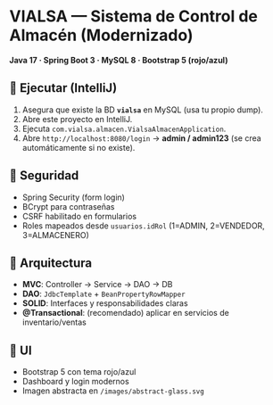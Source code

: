 # VIALSA — Sistema de Control de Almacén (Modernizado)
**Java 17 · Spring Boot 3 · MySQL 8 · Bootstrap 5 (rojo/azul)**

## 🚀 Ejecutar (IntelliJ)
1. Asegura que existe la BD **`vialsa`** en MySQL (usa tu propio dump).
2. Abre este proyecto en IntelliJ.
3. Ejecuta `com.vialsa.almacen.VialsaAlmacenApplication`.
4. Abre `http://localhost:8080/login` → **admin / admin123** (se crea automáticamente si no existe).

## 🔐 Seguridad
- Spring Security (form login)
- BCrypt para contraseñas
- CSRF habilitado en formularios
- Roles mapeados desde `usuarios.idRol` (1=ADMIN, 2=VENDEDOR, 3=ALMACENERO)

## 🧱 Arquitectura
- **MVC**: Controller → Service → DAO → DB
- **DAO**: `JdbcTemplate` + `BeanPropertyRowMapper`
- **SOLID**: Interfaces y responsabilidades claras
- **@Transactional**: (recomendado) aplicar en servicios de inventario/ventas

## 🎨 UI
- Bootstrap 5 con tema rojo/azul
- Dashboard y login modernos
- Imagen abstracta en `/images/abstract-glass.svg`

